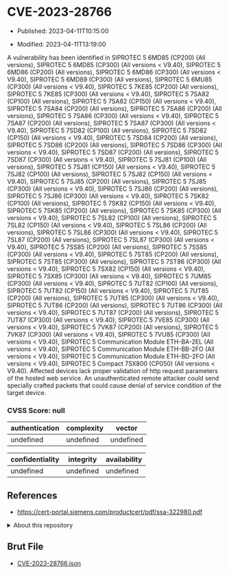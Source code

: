 # CVE-2023-28766

- Published: 2023-04-11T10:15:00

- Modified: 2023-04-11T13:19:00

A vulnerability has been identified in SIPROTEC 5 6MD85 (CP200) (All versions), SIPROTEC 5 6MD85 (CP300) (All versions < V9.40), SIPROTEC 5 6MD86 (CP200) (All versions), SIPROTEC 5 6MD86 (CP300) (All versions < V9.40), SIPROTEC 5 6MD89 (CP300) (All versions), SIPROTEC 5 6MU85 (CP300) (All versions < V9.40), SIPROTEC 5 7KE85 (CP200) (All versions), SIPROTEC 5 7KE85 (CP300) (All versions < V9.40), SIPROTEC 5 7SA82 (CP100) (All versions), SIPROTEC 5 7SA82 (CP150) (All versions < V9.40), SIPROTEC 5 7SA84 (CP200) (All versions), SIPROTEC 5 7SA86 (CP200) (All versions), SIPROTEC 5 7SA86 (CP300) (All versions < V9.40), SIPROTEC 5 7SA87 (CP200) (All versions), SIPROTEC 5 7SA87 (CP300) (All versions < V9.40), SIPROTEC 5 7SD82 (CP100) (All versions), SIPROTEC 5 7SD82 (CP150) (All versions < V9.40), SIPROTEC 5 7SD84 (CP200) (All versions), SIPROTEC 5 7SD86 (CP200) (All versions), SIPROTEC 5 7SD86 (CP300) (All versions < V9.40), SIPROTEC 5 7SD87 (CP200) (All versions), SIPROTEC 5 7SD87 (CP300) (All versions < V9.40), SIPROTEC 5 7SJ81 (CP100) (All versions), SIPROTEC 5 7SJ81 (CP150) (All versions < V9.40), SIPROTEC 5 7SJ82 (CP100) (All versions), SIPROTEC 5 7SJ82 (CP150) (All versions < V9.40), SIPROTEC 5 7SJ85 (CP200) (All versions), SIPROTEC 5 7SJ85 (CP300) (All versions < V9.40), SIPROTEC 5 7SJ86 (CP200) (All versions), SIPROTEC 5 7SJ86 (CP300) (All versions < V9.40), SIPROTEC 5 7SK82 (CP100) (All versions), SIPROTEC 5 7SK82 (CP150) (All versions < V9.40), SIPROTEC 5 7SK85 (CP200) (All versions), SIPROTEC 5 7SK85 (CP300) (All versions < V9.40), SIPROTEC 5 7SL82 (CP100) (All versions), SIPROTEC 5 7SL82 (CP150) (All versions < V9.40), SIPROTEC 5 7SL86 (CP200) (All versions), SIPROTEC 5 7SL86 (CP300) (All versions < V9.40), SIPROTEC 5 7SL87 (CP200) (All versions), SIPROTEC 5 7SL87 (CP300) (All versions < V9.40), SIPROTEC 5 7SS85 (CP200) (All versions), SIPROTEC 5 7SS85 (CP300) (All versions < V9.40), SIPROTEC 5 7ST85 (CP200) (All versions), SIPROTEC 5 7ST85 (CP300) (All versions), SIPROTEC 5 7ST86 (CP300) (All versions < V9.40), SIPROTEC 5 7SX82 (CP150) (All versions < V9.40), SIPROTEC 5 7SX85 (CP300) (All versions < V9.40), SIPROTEC 5 7UM85 (CP300) (All versions < V9.40), SIPROTEC 5 7UT82 (CP100) (All versions), SIPROTEC 5 7UT82 (CP150) (All versions < V9.40), SIPROTEC 5 7UT85 (CP200) (All versions), SIPROTEC 5 7UT85 (CP300) (All versions < V9.40), SIPROTEC 5 7UT86 (CP200) (All versions), SIPROTEC 5 7UT86 (CP300) (All versions < V9.40), SIPROTEC 5 7UT87 (CP200) (All versions), SIPROTEC 5 7UT87 (CP300) (All versions < V9.40), SIPROTEC 5 7VE85 (CP300) (All versions < V9.40), SIPROTEC 5 7VK87 (CP200) (All versions), SIPROTEC 5 7VK87 (CP300) (All versions < V9.40), SIPROTEC 5 7VU85 (CP300) (All versions < V9.40), SIPROTEC 5 Communication Module ETH-BA-2EL (All versions < V9.40), SIPROTEC 5 Communication Module ETH-BB-2FO (All versions < V9.40), SIPROTEC 5 Communication Module ETH-BD-2FO (All versions < V9.40), SIPROTEC 5 Compact 7SX800 (CP050) (All versions < V9.40). Affected devices lack proper validation of http request parameters of the hosted web service.
An unauthenticated remote attacker could send specially crafted packets that could cause denial of service condition of the target device.

### CVSS Score: **null**

| authentication | complexity | vector |
| --- | --- | --- |
| undefined | undefined | undefined |

| confidentiality | integrity | availability |
| --- | --- | --- |
| undefined | undefined | undefined |

## References

* https://cert-portal.siemens.com/productcert/pdf/ssa-322980.pdf

<details>
<summary>About this repository</summary> 

  This repository is part of the project [Live Hack CVE](https://github.com/Live-Hack-CVE). Main website can be found [www.live-hack.org](https://www.live-hack.org) 
  
  Made by [Sn0wAlice](https://github.com/Sn0wAlice) for the people that care about security and need to have a feed of the latest CVEs. Hope you enjoy it, don't forget to star the repo and follow me on [Twitter](https://twitter.com/Sn0wAlice) and [Github](https://github.com/Sn0wAlice). And that is my [personnal website](https://www.alice-snow.me/)

  - [Home Page](https://github.com/Live-Hack-CVE)
  - [Framework](https://github.com/Live-Hack-CVE/cve-framework)
  - [CVE database](https://github.com/Live-Hack-CVE/full_database)
  - [Changelog](https://github.com/Live-Hack-CVE/Changelog)
</details>

## Brut File

* [CVE-2023-28766.json](https://raw.githubusercontent.com/Live-Hack-CVE/full_database/main/cves/2023/CVE-2023-28766.json)

